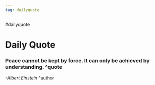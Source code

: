```yaml
---
tag: dailyquote
---
```


#dailyquote

# Daily Quote

### Peace cannot be kept by force. It can only be achieved by understanding. ^quote
*-Albert Einstein* ^author

